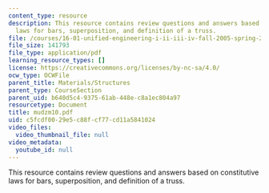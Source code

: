 ```yaml
---
content_type: resource
description: This resource contains review questions and answers based on constitutive
  laws for bars, superposition, and definition of a truss.
file: /courses/16-01-unified-engineering-i-ii-iii-iv-fall-2005-spring-2006/c5fcdf0029e5c88fcf77cd11a5841024_mudzm10.pdf
file_size: 141793
file_type: application/pdf
learning_resource_types: []
license: https://creativecommons.org/licenses/by-nc-sa/4.0/
ocw_type: OCWFile
parent_title: Materials/Structures
parent_type: CourseSection
parent_uid: b640d5c4-9375-61ab-448e-c8a1ec804a97
resourcetype: Document
title: mudzm10.pdf
uid: c5fcdf00-29e5-c88f-cf77-cd11a5841024
video_files:
  video_thumbnail_file: null
video_metadata:
  youtube_id: null
---
```

This resource contains review questions and answers based on constitutive laws for bars, superposition, and definition of a truss.